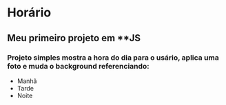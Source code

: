 # Horário

## Meu primeiro projeto em **JS

### Projeto simples mostra a hora do dia para o usário, aplica uma foto e muda o background referenciando: 

- Manhã
- Tarde
- Noite

